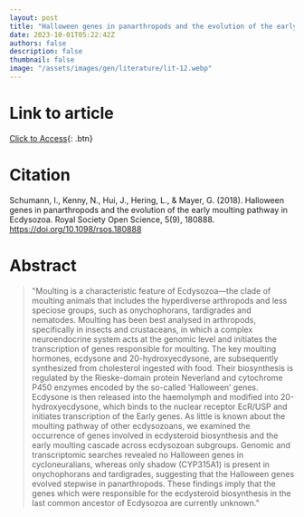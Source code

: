 ```yaml
---
layout: post
title: "Halloween genes in panarthropods and the evolution of the early moulting pathway in Ecdysozoa"
date: 2023-10-01T05:22:42Z
authors: false
description: false
thumbnail: false
image: "/assets/images/gen/literature/lit-12.webp"
---
```

# Link to article
[Click to Access]([https://www.sciencedirect.com/science/article/abs/pii/S1369527499000259?via%3Dihub](https://royalsocietypublishing.org/doi/10.1098/rsos.180888)){: .btn}

# Citation
Schumann, I., Kenny, N., Hui, J., Hering, L., & Mayer, G. (2018). Halloween genes in panarthropods and the evolution of the early moulting pathway in Ecdysozoa. Royal Society Open Science, 5(9), 180888. https://doi.org/10.1098/rsos.180888

# Abstract
  > "Moulting is a characteristic feature of Ecdysozoa—the clade of moulting animals that includes the hyperdiverse arthropods and less speciose groups, such as onychophorans, tardigrades and nematodes. Moulting has been best analysed in arthropods, specifically in insects and crustaceans, in which a complex neuroendocrine system acts at the genomic level and initiates the transcription of genes responsible for moulting. The key moulting hormones, ecdysone and 20-hydroxyecdysone, are subsequently synthesized from cholesterol ingested with food. Their biosynthesis is regulated by the Rieske-domain protein Neverland and cytochrome P450 enzymes encoded by the so-called ‘Halloween’ genes. Ecdysone is then released into the haemolymph and modified into 20-hydroxyecdysone, which binds to the nuclear receptor EcR/USP and initiates transcription of the Early genes. As little is known about the moulting pathway of other ecdysozoans, we examined the occurrence of genes involved in ecdysteroid biosynthesis and the early moulting cascade across ecdysozoan subgroups. Genomic and transcriptomic searches revealed no Halloween genes in cycloneuralians, whereas only shadow (CYP315A1) is present in onychophorans and tardigrades, suggesting that the Halloween genes evolved stepwise in panarthropods. These findings imply that the genes which were responsible for the ecdysteroid biosynthesis in the last common ancestor of Ecdysozoa are currently unknown."
